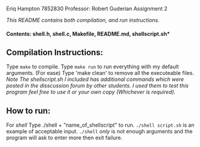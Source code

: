 Eriq Hampton 7852830
Professor: Robert Guderian
Assignment 2

*This README contains both compilation, and run instructions.*

#### Contents: shell.h, shell.c, Makefile, README.md, shellscript.sh*

## Compilation Instructions:
Type `make` to compile.
Type `make run` to run everything with my default arguments. (For ease)
Type 'make clean' to remove all the executeable files.
*Note The shellscript.sh I included has additional commands which were posted in the disscussion forum by other students. I used them to test this program
feel free to use it or your own copy (Whichever is required).*

## How to run:
For *shell* 
Type ./shell + "name_of_shellscript" to run.
`./shell script.sh` is an example of acceptable input.
`./shell` *only* is not enough arguments and the program will ask to enter more then exit failure.

